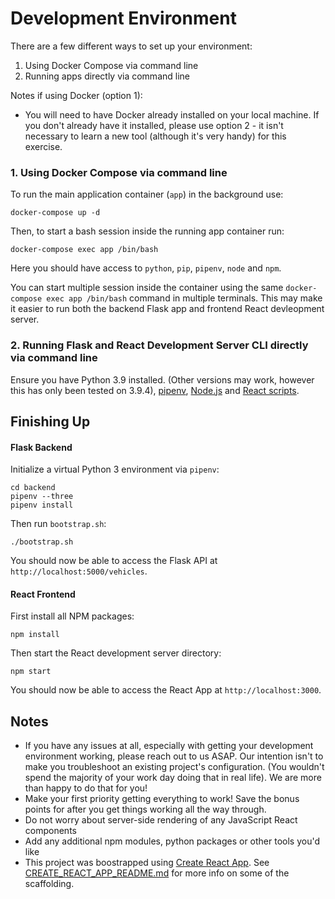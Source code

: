 # Development Environment 

There are a few different ways to set up your environment:

1. Using Docker Compose via command line
2. Running apps directly via command line

Notes if using Docker (option 1): 

- You will need to have Docker already installed on your local machine. If you don't already have it installed, please use option 2 - it isn't necessary to learn a new tool (although it's very handy) for this exercise.

### 1. Using Docker Compose via command line

To run the main application container (`app`) in the background use:

    docker-compose up -d 

Then, to start a bash session inside the running app container run:

    docker-compose exec app /bin/bash

Here you should have access to `python`, `pip`, `pipenv`, `node` and `npm`.

You can start multiple session inside the container using the same `docker-compose exec app /bin/bash` command in multiple terminals. This may make it easier to run both the backend Flask app and frontend React devleopment server.

### 2. Running Flask and React Development Server CLI directly via command line

Ensure you have Python 3.9 installed. (Other versions may work, however this has only been tested on 3.9.4), [pipenv](https://pipenv.pypa.io/en/latest/install/), [Node.js](https://nodejs.dev/learn/how-to-install-nodejs) and [React scripts](https://www.npmjs.com/package/react-scripts).

## Finishing Up

#### Flask Backend

Initialize a virtual Python 3 environment via `pipenv`:

    cd backend
    pipenv --three
    pipenv install

Then run `bootstrap.sh`:

    ./bootstrap.sh

You should now be able to access the Flask API at `http://localhost:5000/vehicles`.

#### React Frontend

First install all NPM packages:

    npm install
    
Then start the React development server directory:

    npm start

You should now be able to access the React App at `http://localhost:3000`.

## Notes

- If you have any issues at all, especially with getting your development environment working, please reach out to us ASAP. Our intention isn't to make you troubleshoot an existing project's configuration. (You wouldn't spend the majority of your work day doing that in real life). We are more than happy to do that for you!
- Make your first priority getting everything to work! Save the bonus points for after you get things working all the way through.
- Do not worry about server-side rendering of any JavaScript React components
- Add any additional npm modules, python packages or other tools you'd like
- This project was boostrapped using [Create React App](https://create-react-app.dev/). See [CREATE_REACT_APP_README.md](CREATE_REACT_APP_README.md) for more info on some of the scaffolding.
